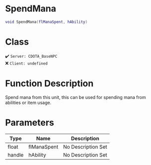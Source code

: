 # SpendMana
```lua
void SpendMana(flManaSpent, hAbility)
```
# Class
✔️ `Server: CDOTA_BaseNPC`  
❌ `Client: undefined`  

# Function Description
Spend mana from this unit, this can be used for spending mana from abilities or item usage.
# Parameters
Type|Name|Description
--|--|--
float|flManaSpent|No Description Set
handle|hAbility|No Description Set

